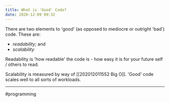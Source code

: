 ```yaml
---
title: What is 'Good' Code?
date: 2020-12-09 09:32
---
```


There are two elements to 'good' (as opposed to mediocre or outright 'bad') code. These are:

- _readability_; and
- _scalability_

Readability is 'how readable' the code is - how easy it is for your future self / others to read.

Scalability is measured by way of [[202012011552 Big O]]. 'Good' code scales well to all sorts of workloads.

---

#programming
